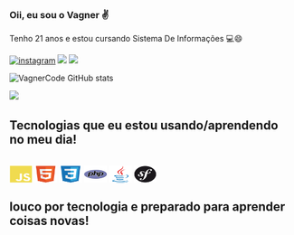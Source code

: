 ### Oii, eu sou o Vagner ✌️
Tenho 21 anos e estou cursando Sistema De Informações 💻😄


[![instagram](https://img.shields.io/badge/Instagram-E4405F?style=for-the-badge&logo=instagram&logoColor=white)](https://www.instagram.com/_vagnaoo_/)
<a href = "mailto:vagnercode@gmail.com"><img src="https://img.shields.io/badge/-Gmail-%23333?style=for-the-badge&logo=gmail&logoColor=white" target="_blank"></a>
<a href="https://www.linkedin.com/in/vagner-carvalho-3b7405325/" target="_blank"><img src="https://img.shields.io/badge/-LinkedIn-%230077B5?style=for-the-badge&logo=linkedin&logoColor=white" target="_blank"></a> 
 


![VagnerCode GitHub stats](https://github-readme-stats.vercel.app/api?username=VagnerCode&show_icons=true&theme=dracula)

<img height ="172em" src = "https://github-readme-stats.vercel.app/api/top-langs/?username=VagnerCode&layout=compact&langs_count=168&theme=dark">


## Tecnologias que eu estou usando/aprendendo no meu dia!


<div style="display: inline_block"><br>
  <img align="center" alt="Vag-Js" height="30" width="40" src="https://raw.githubusercontent.com/devicons/devicon/master/icons/javascript/javascript-plain.svg">
  <img align="center" alt="Vag-HTML" height="30" width="40" src="https://raw.githubusercontent.com/devicons/devicon/master/icons/html5/html5-original.svg">
  <img align="center" alt="Vag-CSS" height="30" width="40" src="https://raw.githubusercontent.com/devicons/devicon/master/icons/css3/css3-original.svg">
  <img align="center" alt="Vag-PHP" height="30" width="40" src="https://raw.githubusercontent.com/devicons/devicon/master/icons/php/php-original.svg">
  <img align="center" alt="Vag-Java" height="30" width="40" src="https://raw.githubusercontent.com/devicons/devicon/master/icons/java/java-original.svg">
  <img align="center" alt="Vag-Symfony" height="30" width="40" src="https://raw.githubusercontent.com/devicons/devicon/master/icons/symfony/symfony-original.svg">
</div>



## louco por tecnologia e preparado para aprender coisas novas!
